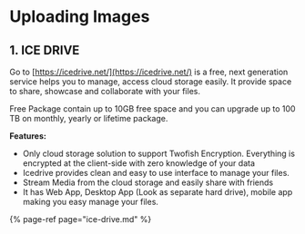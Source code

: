 # Uploading Images

## 1. ICE DRIVE

Go to [https://icedrive.net/](https://icedrive.net/) is a free, next generation service helps you to manage, access cloud storage easily. It provide space to share, showcase and collaborate with your files.

Free Package contain up to 10GB free space and you can upgrade up to 100 TB on monthly, yearly or lifetime package.

**Features:**

* Only cloud storage solution to support Twofish Encryption. Everything is encrypted at the client-side with zero knowledge of your data
* Icedrive provides clean and easy to use interface to manage your files.
* Stream Media from the cloud storage and easily share with friends
* It has Web App, Desktop App \(Look as separate hard drive\), mobile app making you easy manage your files.

{% page-ref page="ice-drive.md" %}



